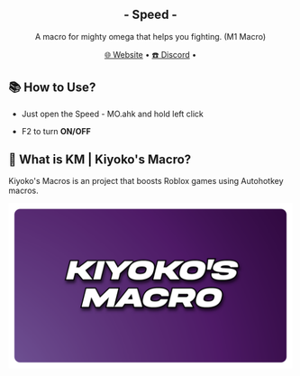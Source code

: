 <h2 align="center">- Speed -</h2>

<p align="center">A macro for mighty omega that helps you fighting. (M1 Macro)</p>

<p align="center">
  <a href="https://kiyokosmacros.netlify.app/" target="_blank">🌐 Website</a>
  •
  <a href="https://discord.gg/8xPc9x4Gus" target="_blank">☎️ Discord</a>
  •
</p>

## 📚 **How to Use?**
- Just open the Speed - MO.ahk and hold left click

- F2 to turn **ON/OFF**

## 🤔 What is KM | Kiyoko's Macro?
Kiyoko's Macros is an project that boosts Roblox games using Autohotkey macros.

![Macro](https://raw.githubusercontent.com/fr0st-iwnl/assets/main/thumbnails/kiyokothumbnail2.png)
